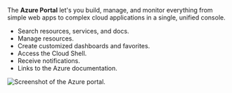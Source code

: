 The **Azure Portal** let's you build, manage, and monitor everything from simple web apps to complex cloud applications in a single, unified console. 

+ Search resources, services, and docs.
+ Manage resources. 
+ Create customized dashboards and favorites.
+ Access the Cloud Shell.
+ Receive notifications.
+ Links to the Azure documentation.

![Screenshot of the Azure portal.](../../Linked_Image_Files/AZ103_Azure_Portal.png)